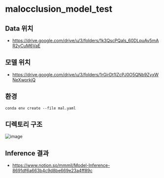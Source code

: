 # malocclusion_model_test


## Data 위치


* https://drive.google.com/drive/u/3/folders/1k3QscPQals_60DLpuAv5mAR2yCuM6VaE


## 모델 위치

* https://drive.google.com/drive/u/3/folders/1rGirDt1lZcPJ0O5QNb9ZyxWNeXworkjQ


## 환경

``` conda env create --file mal.yaml ```

## 디렉토리 구조


![image](https://user-images.githubusercontent.com/39263586/143270001-a1df2b55-6470-43fd-ad41-92d52143924c.png)



## Inference 결과

* https://www.notion.so/mmmil/Model-Inference-8691df6a663b4c9d8be669e23a4ff89c

